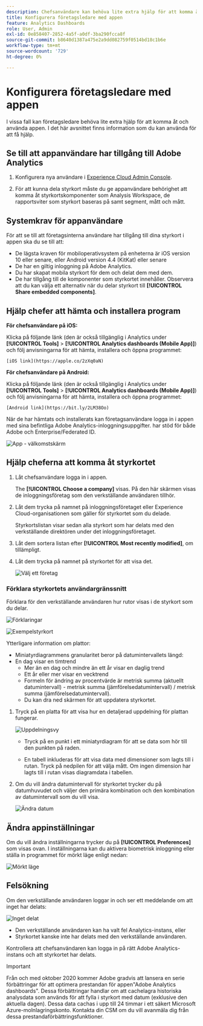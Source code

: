 ```yaml
---
description: Chefsanvändare kan behöva lite extra hjälp för att komma åt och använda appen. I det här avsnittet finns information som du kan använda för att få hjälp.
title: Konfigurera företagsledare med appen
feature: Analytics Dashboards
role: User, Admin
exl-id: 0e858407-2852-4a5f-a0df-3ba290fcca8f
source-git-commit: b8640d1387a475e2a9dd082759f0514bd18c1b6e
workflow-type: tm+mt
source-wordcount: '729'
ht-degree: 0%

---
```


# Konfigurera företagsledare med appen

I vissa fall kan företagsledare behöva lite extra hjälp för att komma åt och använda appen. I det här avsnittet finns information som du kan använda för att få hjälp.

## Se till att appanvändare har tillgång till Adobe Analytics

1. Konfigurera nya användare i [Experience Cloud Admin Console](/help/admin/admin-console/permissions/product-profile.md).

1. För att kunna dela styrkort måste du ge appanvändare behörighet att komma åt styrkortskomponenter som Analysis Workspace, de rapportsviter som styrkort baseras på samt segment, mått och mått.

## Systemkrav för appanvändare

För att se till att företagsinterna användare har tillgång till dina styrkort i appen ska du se till att:

* De lägsta kraven för mobiloperativsystem på enheterna är iOS version 10 eller senare, eller Android version 4.4 (KitKat) eller senare
* De har en giltig inloggning på Adobe Analytics.
* Du har skapat mobila styrkort för dem och delat dem med dem.
* De har tillgång till de komponenter som styrkortet innehåller. Observera att du kan välja ett alternativ när du delar styrkort till **[!UICONTROL Share embedded components]**.

## Hjälp chefer att hämta och installera program

**För chefsanvändare på iOS:**

Klicka på följande länk (den är också tillgänglig i Analytics under **[!UICONTROL Tools]** > **[!UICONTROL Analytics dashboards (Mobile App)]**) och följ anvisningarna för att hämta, installera och öppna programmet:

`[iOS link](https://apple.co/2zXq0aN)`

**För chefsanvändare på Android:**

Klicka på följande länk (den är också tillgänglig i Analytics under **[!UICONTROL Tools]** > **[!UICONTROL Analytics dashboards (Mobile App)]**) och följ anvisningarna för att hämta, installera och öppna programmet:

`[Android link](https://bit.ly/2LM38Oo)`

När de har hämtats och installerats kan företagsanvändare logga in i appen med sina befintliga Adobe Analytics-inloggningsuppgifter. har stöd för både Adobe och Enterprise/Federated ID.

![App - välkomstskärm](assets/welcome.png)

## Hjälp cheferna att komma åt styrkortet

1. Låt chefsanvändare logga in i appen.

   The **[!UICONTROL Choose a company]** visas. På den här skärmen visas de inloggningsföretag som den verkställande användaren tillhör.

1. Låt dem trycka på namnet på inloggningsföretaget eller Experience Cloud-organisationen som gäller för styrkortet som du delade.

   Styrkortslistan visar sedan alla styrkort som har delats med den verkställande direktören under det inloggningsföretaget.

1. Låt dem sortera listan efter **[!UICONTROL Most recently modified]**, om tillämpligt.

1. Låt dem trycka på namnet på styrkortet för att visa det.

   ![Välj ett företag](assets/accesscard.png)


### Förklara styrkortets användargränssnitt

Förklara för den verkställande användaren hur rutor visas i de styrkort som du delar.

![Förklaringar](assets/newexplain.png)

![Exempelstyrkort](assets/intro_scorecard.png)

Ytterligare information om plattor:

* Miniatyrdiagrammens granularitet beror på datumintervallets längd:
* En dag visar en timtrend
   * Mer än en dag och mindre än ett år visar en daglig trend
   * Ett år eller mer visar en vecktrend
   * Formeln för ändring av procentvärde är metrisk summa (aktuellt datumintervall) - metrisk summa (jämförelsedatumintervall) / metrisk summa (jämförelsedatumintervall).
   * Du kan dra ned skärmen för att uppdatera styrkortet.


1. Tryck på en platta för att visa hur en detaljerad uppdelning för plattan fungerar.

   ![Uppdelningsvy](assets/sparkline.png)

   * Tryck på en punkt i ett miniatyrdiagram för att se data som hör till den punkten på raden.

   * En tabell inkluderas för att visa data med dimensioner som lagts till i rutan. Tryck på nedpilen för att välja mått. Om ingen dimension har lagts till i rutan visas diagramdata i tabellen.

1. Om du vill ändra datumintervall för styrkortet trycker du på datumhuvudet och väljer den primära kombination och den kombination av datumintervall som du vill visa.

   ![Ändra datum](assets/changedate.png)

## Ändra appinställningar

Om du vill ändra inställningarna trycker du på **[!UICONTROL Preferences]** som visas ovan. I inställningarna kan du aktivera biometrisk inloggning eller ställa in programmet för mörkt läge enligt nedan:

![Mörkt läge](assets/darkmode.png)

## Felsökning

Om den verkställande användaren loggar in och ser ett meddelande om att inget har delats:

![Inget delat](assets/nothing.png)

* Den verkställande användaren kan ha valt fel Analytics-instans, eller
* Styrkortet kanske inte har delats med den verkställande användaren.

Kontrollera att chefsanvändaren kan logga in på rätt Adobe Analytics-instans och att styrkortet har delats.

>[!IMPORTANT]
>
>Från och med oktober 2020 kommer Adobe gradvis att lansera en serie förbättringar för att optimera prestandan för appen&quot;Adobe Analytics dashboards&quot;. Dessa förbättringar handlar om att cachelagra historiska analysdata som används för att fylla i styrkort med datum (exklusive den aktuella dagen). Dessa data cachas i upp till 24 timmar i ett säkert Microsoft Azure-molnlagringskonto. Kontakta din CSM om du vill avanmäla dig från dessa prestandaförbättringsfunktioner.

